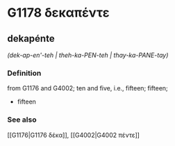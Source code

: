 # G1178 δεκαπέντε

## dekapénte

_(dek-ap-en'-teh | theh-ka-PEN-teh | thay-ka-PANE-tay)_

### Definition

from G1176 and G4002; ten and five, i.e., fifteen; fifteen; 

- fifteen

### See also

[[G1176|G1176 δέκα]], [[G4002|G4002 πέντε]]
